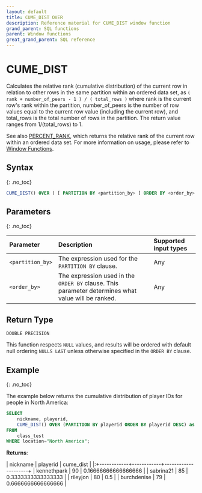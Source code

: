 ```yaml
---
layout: default
title: CUME_DIST OVER
description: Reference material for CUME_DIST window function
grand_parent: SQL functions
parent: Window functions
great_grand_parent: SQL reference
---
```


# CUME_DIST

Calculates the relative rank (cumulative distribution) of the current row in relation to other rows in the same partition within an ordered data set, as 
`( rank + number_of_peers - 1 ) / ( total_rows )`
where rank is the current row's rank within the partition, number_of_peers is the number of row values equal to the current row value (including the current row), and total_rows is the total number of rows in the partition.
The return value ranges from 1/(total_rows) to 1.

See also [PERCENT_RANK](./percent-rank.md), which returns the relative rank of the current row within an ordered data set. For more information on usage, please refer to [Window Functions](./window-functions.md).

## Syntax
{: .no_toc}
```sql
CUME_DIST() OVER ( [ PARTITION BY <partition_by> ] ORDER BY <order_by> [ASC|DESC] )
```

## Parameters 
{: .no_toc}

| Parameter | Description                                      | Supported input types | 
| :--------- | :------------------------------------------------ | :------------| 
| `<partition_by>`    | The expression used for the `PARTITION BY` clause.                                                | Any |
| `<order_by>`    | The expression used in the `ORDER BY` clause. This parameter determines what value will be ranked.  | Any |

## Return Type
`DOUBLE PRECISION`

This function respects `NULL` values, and results will be ordered with default null ordering `NULLS LAST` unless otherwise specified in the `ORDER BY` clause.

## Example
{: .no_toc}

The example below returns the cumulative distribution of player IDs for people in North America: 

```sql
SELECT
	nickname, playerid,
	CUME_DIST() OVER (PARTITION BY playerid ORDER BY playerid DESC) as cume_dist
FROM
	class_test
WHERE location="North America";
```

**Returns**:

| nickname | playerid |      cume_dist      |
|:+------------+------------+---------------------+
| kennethpark   |         90 | 0.16666666666666666 |
| sabrina21      |         85 |  0.3333333333333333 |
| rileyjon      |         80 |                 0.5 |
| burchdenise       |         79 |  0.6666666666666666 |

